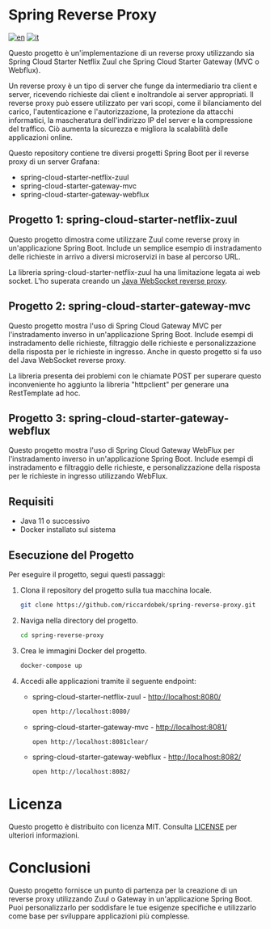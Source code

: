 # Spring Reverse Proxy

[![en](https://img.shields.io/badge/lang-eng-red.svg)](./README.md)
[![it](https://img.shields.io/badge/lang-it-green.svg)](./README.it.md)

Questo progetto è un'implementazione di un reverse proxy utilizzando sia Spring Cloud Starter Netflix Zuul che Spring Cloud Starter Gateway (MVC o Webflux).

Un reverse proxy è un tipo di server che funge da intermediario tra client e server, ricevendo richieste dai client e inoltrandole ai server appropriati. Il reverse proxy può essere utilizzato per vari scopi, come il bilanciamento del carico, l'autenticazione e l'autorizzazione, la protezione da attacchi informatici, la mascheratura dell'indirizzo IP del server e la compressione del traffico. Ciò aumenta la sicurezza e migliora la scalabilità delle applicazioni online.

Questo repository contiene tre diversi progetti Spring Boot per il reverse proxy di un server Grafana:

- spring-cloud-starter-netflix-zuul
- spring-cloud-starter-gateway-mvc
- spring-cloud-starter-gateway-webflux

## Progetto 1: spring-cloud-starter-netflix-zuul

Questo progetto dimostra come utilizzare Zuul come reverse proxy in un'applicazione Spring Boot. Include un semplice esempio di instradamento delle richieste in arrivo a diversi microservizi in base al percorso URL.

La libreria spring-cloud-starter-netflix-zuul ha una limitazione legata ai web socket. L'ho superata creando un [Java WebSocket reverse proxy](https://github.com/barrett-rob/java-websocket-reverse-proxy).

## Progetto 2: spring-cloud-starter-gateway-mvc

Questo progetto mostra l'uso di Spring Cloud Gateway MVC per l'instradamento inverso in un'applicazione Spring Boot. Include esempi di instradamento delle richieste, filtraggio delle richieste e personalizzazione della risposta per le richieste in ingresso.
Anche in questo progetto si fa uso del Java WebSocket reverse proxy.

La libreria presenta dei problemi con le chiamate POST per superare questo inconveniente ho aggiunto la libreria "httpclient" per generare una RestTemplate ad hoc.

## Progetto 3: spring-cloud-starter-gateway-webflux

Questo progetto mostra l'uso di Spring Cloud Gateway WebFlux per l'instradamento inverso in un'applicazione Spring Boot. Include esempi di instradamento e filtraggio delle richieste, e personalizzazione della risposta per le richieste in ingresso utilizzando WebFlux.

## Requisiti

- Java 11 o successivo
- Docker installato sul sistema

## Esecuzione del Progetto

Per eseguire il progetto, segui questi passaggi:

1. Clona il repository del progetto sulla tua macchina locale.

    ```bash
    git clone https://github.com/riccardobek/spring-reverse-proxy.git 
    ```

2. Naviga nella directory del progetto.

    ```bash
    cd spring-reverse-proxy
    ```

3. Crea le immagini Docker del progetto.
 
    ```bash
    docker-compose up
    ```

4. Accedi alle applicazioni tramite il seguente endpoint:

    - spring-cloud-starter-netflix-zuul - [http://localhost:8080/](http://localhost:8080/)
 
        ```bash
        open http://localhost:8080/
        ```
    
    - spring-cloud-starter-gateway-mvc - [http://localhost:8081/](http://localhost:8081/)
 
        ```bash
        open http://localhost:8081clear/
        ```

    - spring-cloud-starter-gateway-webflux - [http://localhost:8082/](http://localhost:8082/)
 
        ```bash
        open http://localhost:8082/
        ```

# Licenza
 
Questo progetto è distribuito con licenza MIT. Consulta [LICENSE](LICENSE.md) per ulteriori informazioni.

# Conclusioni

Questo progetto fornisce un punto di partenza per la creazione di un reverse proxy utilizzando Zuul o Gateway in un'applicazione Spring Boot. Puoi personalizzarlo per soddisfare le tue esigenze specifiche e utilizzarlo come base per sviluppare applicazioni più complesse.